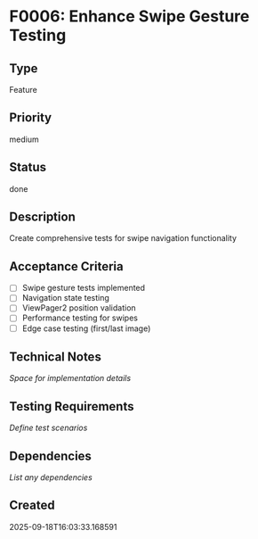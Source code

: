 # F0006: Enhance Swipe Gesture Testing

## Type
Feature

## Priority
medium

## Status
done

## Description
Create comprehensive tests for swipe navigation functionality

## Acceptance Criteria
- [ ] Swipe gesture tests implemented
- [ ] Navigation state testing
- [ ] ViewPager2 position validation
- [ ] Performance testing for swipes
- [ ] Edge case testing (first/last image)

## Technical Notes
_Space for implementation details_

## Testing Requirements
_Define test scenarios_

## Dependencies
_List any dependencies_

## Created
2025-09-18T16:03:33.168591
